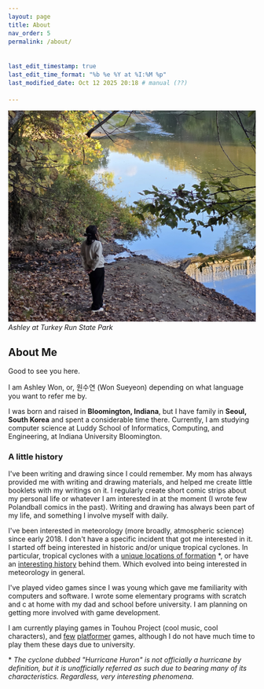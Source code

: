 ```yaml
---
layout: page
title: About
nav_order: 5
permalink: /about/ 


last_edit_timestamp: true
last_edit_time_format: "%b %e %Y at %I:%M %p"
last_modified_date: Oct 12 2025 20:18 # manual (??) 

--- 
```


![Ashley](/assets/about/ashley_bridge.jpg)
*Ashley at Turkey Run State Park*

## About Me 

Good to see you here. 

I am Ashley Won, or, 원수연 (Won Sueyeon) depending on what language you want to refer me by. 

I was born and raised in **Bloomington, Indiana**, but I have family in **Seoul, South Korea** and spent a considerable time there. Currently, I am studying computer science at Luddy School of Informatics, Computing, and Engineering, at Indiana University Bloomington. 

### A little history  

I've been writing and drawing since I could remember. My mom has always provided me with writing and drawing materials, and helped me create little booklets with my writings on it. I regularly create short comic strips about my personal life or whatever I am interested in at the moment (I wrote few Polandball comics in the past). Writing and drawing has always been part of my life, and something I involve myself with daily. 

I've been interested in meteorology (more broadly, atmospheric science) since early 2018. I don't have a specific incident that got me interested in it. I started off being interested in historic and/or unique tropical cyclones. In particular, tropical cyclones with a [unique locations of formation](https://www.weather.gov/dtx/dtxcane) *, or have an [interesting history](https://www.weather.gov/hgx/projects_1943surprisehurricane) behind them. Which evolved into  being interested in meteorology in general. 

I've played video games since I was young which gave me familiarity with computers and software. I wrote some elementary programs with scratch and c at home with my dad and school before university. I am planning on getting more involved with game development. 

I am currently playing games in Touhou Project (cool music, cool characters), and [few](https://store.steampowered.com/app/322170/Geometry_Dash/) [platformer](https://store.steampowered.com/app/367520/Hollow_Knight/) games, although I do not have much time to play them these days due to university. 

 \* *The cyclone dubbed "Hurricane Huron" is not officially a hurricane by definition, but it is unofficially referred as such due to bearing many of its characteristics. Regardless, very interesting phenomena.* 
